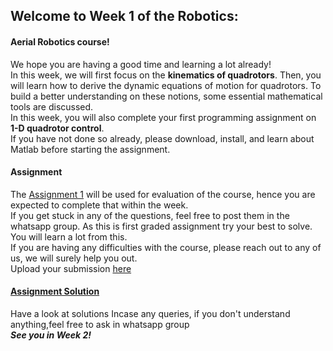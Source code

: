 ## Welcome to Week 1 of the Robotics:
#### Aerial Robotics course!
We hope you are having a good time and learning a lot already! </br>
In this week, we will first focus on the **kinematics of quadrotors**. Then, you will learn how to derive the dynamic equations of motion for quadrotors. To build a better understanding on these notions, some essential mathematical tools are discussed.</br>
In this week, you will also complete your first programming assignment on **1-D quadrotor control**. </br>
If you have not done so already, please download, install, and learn about Matlab before starting the assignment.

#### Assignment 
The [Assignment 1](http://github.com/AeromodellingClubIITB/Aerial-Robotics/blob/main/week_1/Assignment%201.pdf) will be used for evaluation of the course, hence you are expected to complete that within the week.</br>
If you get stuck in any of the questions, feel free to post them in the whatsapp group. As this is first graded assignment try your best to solve. You will learn a lot from this.</br>
If you are having any difficulties with the course, please reach out to any of us, we will surely help you out.</br>
Upload your submission [here](https://forms.gle/ngcNBxLek5DhcF9a8) </br>

#### [Assignment Solution](https://github.com/AeromodellingClubIITB/Aerial-Robotics/tree/main/week_1/Week1_Solution)
Have a look at solutions 
Incase any queries, if you don't understand anything,feel free to ask in whatsapp group </br>
***See you in Week 2!***
